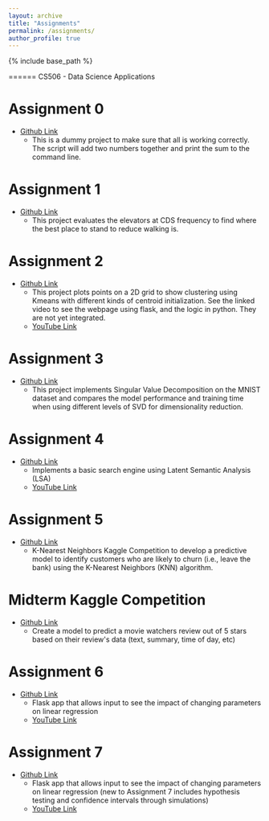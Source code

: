 ```yaml
---
layout: archive
title: "Assignments"
permalink: /assignments/
author_profile: true
---
```


{% include base_path %}


======
CS506 - Data Science Applications


Assignment 0 
======
* [Github Link](https://github.com/timoMcC/mccorryt-assignment-0)
  * This is a dummy project to make sure that all is working correctly. The script will add two numbers together and print the sum to the command line. 

Assignment 1 
======
* [Github Link](https://github.com/timoMcC/mccorryt-assignment-1)
  * This project evaluates the elevators at CDS frequency to find where the best place to stand to reduce walking is.
  
Assignment 2 
======
* [Github Link](https://github.com/timoMcC/mccorryt-assignment-2)
  * This project plots points on a 2D grid to show clustering using Kmeans with different kinds of centroid initialization. See the linked video to see the webpage using flask, and the logic in python. They are not yet integrated.
  * [YouTube Link](https://youtu.be/6P4r189EY_A)

Assignment 3
======
* [Github Link](https://github.com/timoMcC/mccorryt-assignment-3)
  * This project implements Singular Value Decomposition on the MNIST dataset and compares the model performance and training time when using different levels of SVD for dimensionality reduction. 

Assignment 4
======
* [Github Link](https://github.com/timoMcC/mccorryt-assignment-4)
  * Implements a basic search engine using Latent Semantic Analysis (LSA)
  * [YouTube Link](https://www.youtube.com/watch?v=NLNf3GjSR1o)

Assignment 5
======
* [Github Link](https://github.com/timoMcC/mccorryt-assignment-5)
  * K-Nearest Neighbors Kaggle Competition to develop a predictive model to identify customers who are likely to churn (i.e., leave the bank) using the K-Nearest Neighbors (KNN) algorithm.

Midterm Kaggle Competition 
======
* [Github Link](https://github.com/timoMcC/mccorryt-assignment-midterm)
  * Create a model to predict a movie watchers review out of 5 stars based on their review's data (text, summary, time of day, etc)

Assignment 6
======
* [Github Link](https://github.com/timoMcC/mccorryt-assignment-6)
  * Flask app that allows input to see the impact of changing parameters on linear regression
  * [YouTube Link](https://youtu.be/8rxL6fcWbLw)

Assignment 7
======
* [Github Link](https://github.com/timoMcC/mccorryt-assignment-7)
  * Flask app that allows input to see the impact of changing parameters on linear regression (new to Assignment 7 includes hypothesis testing and confidence intervals through simulations)
  * [YouTube Link](https://youtu.be/-ehhj9Ls1v4)
